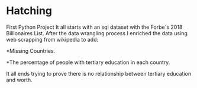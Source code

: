 # Hatching
First Python Project
It all starts with an sql dataset with the Forbe´s 2018 Billionaires List. 
After the data wrangling process I enriched the data using web scrapping from wikipedia to add:

*Missing Countries.

*The percentage of people with tertiary education in each country. 

It all ends trying to prove there is no relationship between tertiary education and worth.

 
